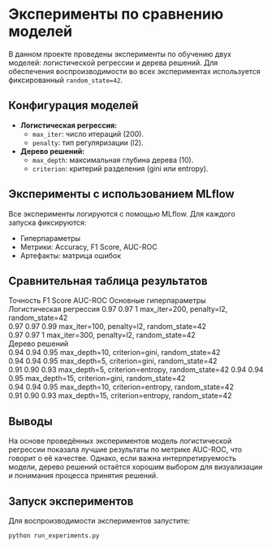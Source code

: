 # Эксперименты по сравнению моделей

В данном проекте проведены эксперименты по обучению двух моделей: логистической регрессии и дерева решений. Для обеспечения воспроизводимости во всех экспериментах используется фиксированный `random_state=42`.

## Конфигурация моделей
- **Логистическая регрессия:**
  - `max_iter`: число итераций (200).
  - `penalty`: тип регуляризации (l2).
- **Дерево решений:**
  - `max_depth`: максимальная глубина дерева (10).
  - `criterion`: критерий разделения (gini или entropy).

## Эксперименты с использованием MLflow
Все эксперименты логируются с помощью MLflow. Для каждого запуска фиксируются:
- Гиперпараметры
- Метрики: Accuracy, F1 Score, AUC-ROC
- Артефакты: матрица ошибок

## Сравнительная таблица результатов
Точность	F1 Score	AUC-ROC	   Основные гиперпараметры	
Логистическая регрессия	
   0.97	    0.97	     1	           max_iter=200, penalty=l2, random_state=42	
	0.97	0.97	   0.99	           max_iter=100, penalty=l2, random_state=42	
	0.97	0.97	     1	           max_iter=300, penalty=l2, random_state=42	
Дерево решений	
   0.94	    0.94	   0.95        	max_depth=10, criterion=gini, random_state=42	
	0.94	0.94	    0.95	    max_depth=5, criterion=gini, random_state=42	
	0.91	0.90	    0.93	    max_depth=5, criterion=entropy, random_state=42	
	0.94	0.94	    0.95	    max_depth=15, criterion=gini, random_state=42	
	0.94	0.94	    0.95	    max_depth=10, criterion=entropy, random_state=42	
	0.91	0.90	    0.93	    max_depth=15, criterion=entropy, random_state=42	


## Выводы
На основе проведённых экспериментов модель логистической регрессии показала лучшие результаты по метрике AUC-ROC, что говорит о её качестве. Однако, если важна интерпретируемость модели, дерево решений остаётся хорошим выбором для визуализации и понимания процесса принятия решений.

## Запуск экспериментов
Для воспроизводимости экспериментов запустите:
```bash
python run_experiments.py
